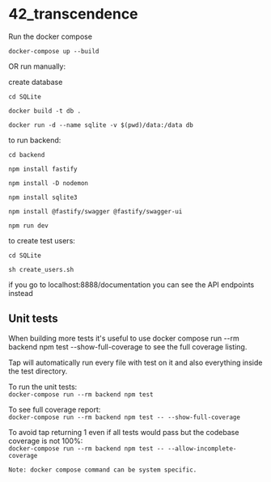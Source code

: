 # 42_transcendence

Run the docker compose

```
docker-compose up --build
```

OR run manually:

create database

`cd SQLite`

`docker build -t db .`

`docker run -d --name sqlite -v $(pwd)/data:/data db`

to run backend:

`cd backend`

`npm install fastify`

`npm install -D nodemon`

`npm install sqlite3`

`npm install @fastify/swagger @fastify/swagger-ui`

`npm run dev`

to create test users:

`cd SQLite`

`sh create_users.sh`

if you go to localhost:8888/documentation you can see the API endpoints instead

## Unit tests

When building more tests it's useful to use docker compose run --rm backend npm test --show-full-coverage to see the full coverage listing.  

Tap will automatically run every file with test on it and also everything inside the test directory.  

To run the unit tests:  
`docker-compose run --rm backend npm test`  

To see full coverage report:  
`docker-compose run --rm backend npm test -- --show-full-coverage`  

To avoid tap returning 1 even if all tests would pass but the codebase coverage is not 100%:  
`docker-compose run --rm backend npm test -- --allow-incomplete-coverage`  

`Note: docker compose command can be system specific.`  
